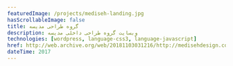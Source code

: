 ```yaml
---
featuredImage: /projects/mediseh-landing.jpg
hasScrollableImage: false
title: گروه طراحی مدیسه
description: وبسایت گروه طراحی داخلی مدیسه
technologies: [wordpress, language-css3, language-javascript]
href: http://web.archive.org/web/20181103031216/http://medisehdesign.com/
dateTime: 2017
---
```

